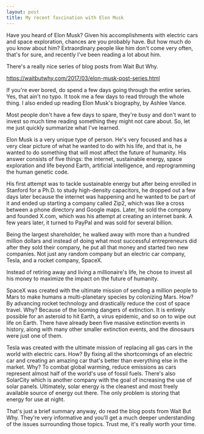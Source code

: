 ```yaml
---
layout: post
title: My recent fascination with Elon Musk
---
```


Have you heard of Elon Musk? Given his accomplishments with electric cars and space exploration, chances are you probably have. But how much do you know about him? Extraordinary people like him don't come very often, that's for sure, and recently I've been reading a lot about him. 

There's a really nice series of blog posts from Wait But Why. 

https://waitbutwhy.com/2017/03/elon-musk-post-series.html

If you're ever bored, do spend a few days going through the entire series. Yes, that ain't no typo. It took me a few days to read through the whole thing. I also ended up reading Elon Musk's biography, by Ashlee Vance.

Most people don't have a few days to spare, they're busy and don't want to invest so much time reading something they might not care about. So, let me just quickly summarize what I've learned. 

Elon Musk is a very unique type of person. He's very focused and has a very clear picture of what he wanted to do with his life, and that is, he wanted to do something that will most affect the future of humanity. His answer consists of five things: the internet, sustainable energy, space exploration and life beyond Earth, artificial intelligence, and reprogramming the human genetic code.

His first attempt was to tackle sustainable energy but after being enrolled in Stanford for a Ph.D. to study high-density capacitors, he dropped out a few days later because the internet was happening and he wanted to be part of it and ended up starting a company called Zip2, which was like a cross between a phone directory and Google maps. Later, he sold the company and founded X.com, which was his attempt at creating an internet bank. A few years later, it turned to PayPal and was sold for several billion. 

Being the largest shareholder, he walked away with more than a hundred million dollars and instead of doing what most successful entrepreneurs did after they sold their company, he put all that money and started two new companies. Not just any random company but an electric car company, Tesla, and a rocket company, SpaceX. 

Instead of retiring away and living a millionaire's life, he chose to invest all his money to maximize the impact on the future of humanity.

SpaceX was created with the ultimate mission of sending a million people to Mars to make humans a multi-planetary species by colonizing Mars. How? By advancing rocket technology and drastically reduce the cost of space travel. Why? Because of the looming dangers of extinction. It is entirely possible for an asteroid to hit Earth, a virus epidemic, and so on to wipe out life on Earth. There have already been five massive extinction events in history, along with many other smaller extinction events, and the dinosaurs were just one of them.

Tesla was created with the ultimate mission of replacing all gas cars in the world with electric cars. How? By fixing all the shortcomings of an electric car and creating an amazing car that's better than everything else in the market. Why? To combat global warming, reduce emissions as cars represent almost half of the world's use of fossil fuels. There's also SolarCity which is another company with the goal of increasing the use of solar panels. Ultimately, solar energy is the cleanest and most freely available source of energy out there. The only problem is storing that energy for use at night. 

That's just a brief summary anyway, do read the blog posts from Wait But Why. They're very informative and you'll get a much deeper understanding of the issues surrounding those topics. Trust me, it's really worth your time.